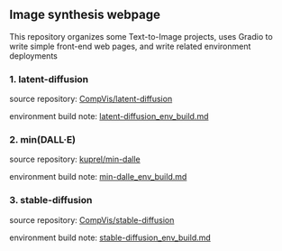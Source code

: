 ## Image synthesis webpage

This repository organizes some Text-to-Image projects, 
uses Gradio to write simple front-end web pages, 
and write related environment deployments

### 1. latent-diffusion

source repository: [CompVis/latent-diffusion](https://github.com/CompVis/latent-diffusion)

environment build note: [latent-diffusion_env_build.md](latent_diffusion/latent-diffusion_env_build.md)

### 2. min(DALL·E)

source repository: [kuprel/min-dalle](https://github.com/kuprel/min-dalle)

environment build note: [min-dalle_env_build.md](min-dalle/min-dalle_env_build.md)

### 3. stable-diffusion

source repository: [CompVis/stable-diffusion](https://github.com/CompVis/stable-diffusion)

environment build note: [stable-diffusion_env_build.md](stable-diffusion/stable-diffusion_env_build.md)
